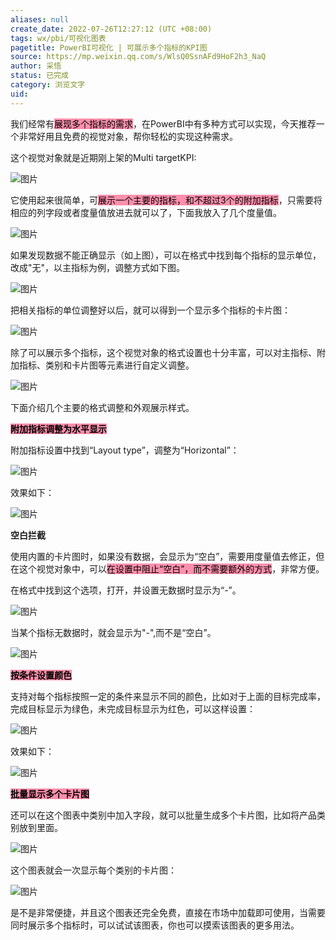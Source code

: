 ```yaml
---
aliases: null
create_date: 2022-07-26T12:27:12 (UTC +08:00)
tags: wx/pbi/可视化图表
pagetitle: PowerBI可视化 | 可展示多个指标的KPI图
source: https://mp.weixin.qq.com/s/WlsQ0SsnAFd9HoF2h3_NaQ
author: 采悟
status: 已完成
category: 浏览文字
uid: 
---
```


我们经常有<mark style="background: #FF5582A6;">展现多个指标的需求</mark>，在PowerBI中有多种方式可以实现，今天推荐一个非常好用且免费的视觉对象，帮你轻松的实现这种需求。  

这个视觉对象就是近期刚上架的Multi targetKPI:

![图片](https://mmbiz.qpic.cn/mmbiz_png/aHEbZtANQJOuIuSxDjVKtPIjibMQ4RUbJLzclZXQsMBul7f6OqyF2ZKDE3CdKRMy6Bib5k1tUgWywPfia5UJVicXUw/640?wx_fmt=png&wxfrom=5&wx_lazy=1&wx_co=1)

它使用起来很简单，可<mark style="background: #FF5582A6;">展示一个主要的指标，和不超过3个的附加指标</mark>，只需要将相应的列字段或者度量值放进去就可以了，下面我放入了几个度量值。

![图片](https://mmbiz.qpic.cn/mmbiz_png/aHEbZtANQJOuIuSxDjVKtPIjibMQ4RUbJJeTe5G84nZHLpQViasb4xQGDN3GjvJsU5mW7NoVfaFWTic41oibgbxyaA/640?wx_fmt=png&wxfrom=5&wx_lazy=1&wx_co=1)

如果发现数据不能正确显示（如上图），可以在格式中找到每个指标的显示单位，改成"无"，以主指标为例，调整方式如下图。

![图片](https://mmbiz.qpic.cn/mmbiz_png/aHEbZtANQJOuIuSxDjVKtPIjibMQ4RUbJUEGeyXgmtjUaUVAJH7DGXIFa5fBNnmyxnNPdj9hr1iabSNUWPFgSEsQ/640?wx_fmt=png&wxfrom=5&wx_lazy=1&wx_co=1)

把相关指标的单位调整好以后，就可以得到一个显示多个指标的卡片图：  

![图片](https://mmbiz.qpic.cn/mmbiz_png/aHEbZtANQJOuIuSxDjVKtPIjibMQ4RUbJWNXfBq7ZFEqgbjNFaWPibmxO1oWPFNnVADWudG9G2y9OlyPpuYHX59Q/640?wx_fmt=png&wxfrom=5&wx_lazy=1&wx_co=1)

除了可以展示多个指标，这个视觉对象的格式设置也十分丰富，可以对主指标、附加指标、类别和卡片图等元素进行自定义调整。

![图片](https://mmbiz.qpic.cn/mmbiz_png/aHEbZtANQJOuIuSxDjVKtPIjibMQ4RUbJCr87nDpG0uuAc2Cd2HJuV8GMSIFZz2JgSm1BPCeac06DlJBYaoVuvw/640?wx_fmt=png&wxfrom=5&wx_lazy=1&wx_co=1)

下面介绍几个主要的格式调整和外观展示样式。

**<mark style="background: #FF5582A6;">附加指标调整为水平显示</mark>**

附加指标设置中找到“Layout type”，调整为“Horizontal”：

![图片](https://mmbiz.qpic.cn/mmbiz_png/aHEbZtANQJOuIuSxDjVKtPIjibMQ4RUbJP1331KaurxIb3hzEPmX4c8scxToDaNhGHD76rMJrt0HQTYpsjTP6zQ/640?wx_fmt=png&wxfrom=5&wx_lazy=1&wx_co=1)

效果如下：

![图片](https://mmbiz.qpic.cn/mmbiz_png/aHEbZtANQJOuIuSxDjVKtPIjibMQ4RUbJdEZmSeia4drql7ic1cJAYrn35UvWAWrQiaZEISicic5dPlrUl70b6pqNWpQ/640?wx_fmt=png&wxfrom=5&wx_lazy=1&wx_co=1)

**空白拦截**

使用内置的卡片图时，如果没有数据，会显示为“空白”，需要用度量值去修正，但在这个视觉对象中，可以<mark style="background: #FF5582A6;">在设置中阻止“空白”，而不需要额外的方式</mark>，非常方便。

在格式中找到这个选项，打开，并设置无数据时显示为“-”。

![图片](https://mmbiz.qpic.cn/mmbiz_png/aHEbZtANQJOuIuSxDjVKtPIjibMQ4RUbJGPyg4Pc84iazSbM6UpvBk6XPV020tEBU2jgCYOGdHXZtTG0PSdoqe4A/640?wx_fmt=png&wxfrom=5&wx_lazy=1&wx_co=1)

当某个指标无数据时，就会显示为"-",而不是“空白”。

![图片](https://mmbiz.qpic.cn/mmbiz_png/aHEbZtANQJOuIuSxDjVKtPIjibMQ4RUbJUY4kQT55wQSqotXL9rksbWnk73BYauIzZoibYduOR9dMEOjctibGbcdg/640?wx_fmt=png&wxfrom=5&wx_lazy=1&wx_co=1)

**<mark style="background: #FF5582A6;">按条件设置颜色</mark>**

支持对每个指标按照一定的条件来显示不同的颜色，比如对于上面的目标完成率，完成目标显示为绿色，未完成目标显示为红色，可以这样设置：  

![图片](https://mmbiz.qpic.cn/mmbiz_png/aHEbZtANQJOuIuSxDjVKtPIjibMQ4RUbJ45OwncqreNPu8o0jXWbgEOxYdvcicwSBSpozuY9ZWYf9ibazF8YLMlWg/640?wx_fmt=png&wxfrom=5&wx_lazy=1&wx_co=1)

效果如下：

![图片](https://mmbiz.qpic.cn/mmbiz_png/aHEbZtANQJOuIuSxDjVKtPIjibMQ4RUbJy12m3R1N6hvCWKmGT6vAylbsuofz2dEccgLoQhRWnH3UPjUADC3luQ/640?wx_fmt=png&wxfrom=5&wx_lazy=1&wx_co=1)

**<mark style="background: #FF5582A6;">批量显示多个卡片图</mark>**

还可以在这个图表中类别中加入字段，就可以批量生成多个卡片图，比如将产品类别放到里面。  

![图片](https://mmbiz.qpic.cn/mmbiz_png/aHEbZtANQJOuIuSxDjVKtPIjibMQ4RUbJySicqHBHiakblv1Hb7Gr1TRlR72yqWgjAia5Iy9VXiaiatiabVHZW8RIrvAQ/640?wx_fmt=png&wxfrom=5&wx_lazy=1&wx_co=1)

这个图表就会一次显示每个类别的卡片图：

![图片](https://mmbiz.qpic.cn/mmbiz_png/aHEbZtANQJOuIuSxDjVKtPIjibMQ4RUbJcAKfPQkaPibfYjRLWXf5NibNkRGO0eoVqwj9pcVo8MxHjCHV5iaCFdtiaw/640?wx_fmt=png&wxfrom=5&wx_lazy=1&wx_co=1)

是不是非常便捷，并且这个图表还完全免费，直接在市场中加载即可使用，当需要同时展示多个指标时，可以试试该图表，你也可以摸索该图表的更多用法。  
